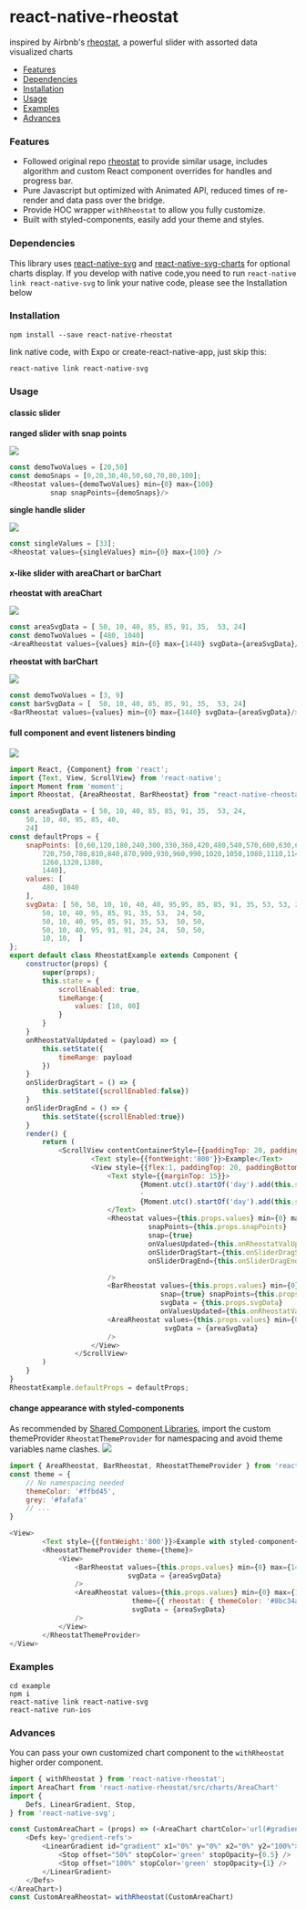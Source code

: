 # react-native-rheostat 

inspired by Airbnb's [rheostat](https://github.com/airbnb/rheostat), a powerful slider with assorted data visualized charts

- [Features](#features)
- [Dependencies](#dependencies)
- [Installation](#installation)
- [Usage](#usage)
- [Examples](#examples)
- [Advances](#advances)

### Features
- Followed original repo [rheostat](https://github.com/airbnb/rheostat) to provide similar usage, 
includes algorithm and custom React component overrides for handles and progress bar.
- Pure Javascript but optimized with Animated API, reduced times of re-render and data pass over the bridge.
- Provide HOC wrapper `withRheostat` to allow you fully customize.
- Built with styled-components, easily add your theme and styles.
### Dependencies

This library uses [react-native-svg](https://github.com/react-native-community/react-native-svg) and [react-native-svg-charts](https://raw.githubusercontent.com/JesperLekland/react-native-svg-charts)
for optional charts display. If you develop with native code,you need to run `react-native link react-native-svg` 
to link your native code, please see the Installation below
### Installation
`npm install --save react-native-rheostat`

link native code, with Expo or create-react-native-app, just skip this:

`react-native link react-native-svg`

### Usage

#### classic slider
**ranged slider with snap points**

![](https://raw.githubusercontent.com/DrChai/react-native-rheostat/master/example/screenshots/twoHandles.gif)

```javascript
const demoTwoValues = [20,50]
const demoSnaps = [0,20,30,40,50,60,70,80,100];
<Rheostat values={demoTwoValues} min={0} max={100} 
          snap snapPoints={demoSnaps}/>

```
**single handle slider**

![](https://raw.githubusercontent.com/DrChai/react-native-rheostat/master/example/screenshots/singleHandle.gif)

```javascript
const singleValues = [33];
<Rheostat values={singleValues} min={0} max={100} />
```
#### x-like slider with areaChart or barChart
**rheostat with areaChart**

![](https://raw.githubusercontent.com/DrChai/react-native-rheostat/master/example/screenshots/areaChartTwoHandles.gif)
```javascript
const areaSvgData = [ 50, 10, 40, 85, 85, 91, 35,  53, 24]
const demoTwoValues = [480, 1040]
<AreaRheostat values={values} min={0} max={1440} svgData={areaSvgData}/>
```
**rheostat with barChart**

![](https://raw.githubusercontent.com/DrChai/react-native-rheostat/master/example/screenshots/barChartTwoHandles.gif)
```javascript
const demoTwoValues = [3, 9]
const barSvgData = [  50, 10, 40, 85, 85, 91, 35,  53, 24]
<BarRheostat values={values} min={0} max={1440} svgData={areaSvgData}/>
```
#### full component and event listeners binding

![](https://raw.githubusercontent.com/DrChai/react-native-rheostat/master/example/screenshots/fullExampleComp.gif)

```javascript
import React, {Component} from 'react';
import {Text, View, ScrollView} from 'react-native';
import Moment from 'moment';
import Rheostat, {AreaRheostat, BarRheostat} from "react-native-rheostat";

const areaSvgData = [ 50, 10, 40, 85, 85, 91, 35,  53, 24,
    50, 10, 40, 95, 85, 40,
    24]
const defaultProps = {
    snapPoints: [0,60,120,180,240,300,330,360,420,480,540,570,600,630,660,690,
        720,750,780,810,840,870,900,930,960,990,1020,1050,1080,1110,1140,1170,1200,
        1260,1320,1380,
        1440],
    values: [
        480, 1040
    ],
    svgData: [ 50, 50, 10, 10, 40, 40, 95,95, 85, 85, 91, 35, 53, 53, 24, 50,
        50, 10, 40, 95, 85, 91, 35, 53,  24, 50,
        50, 10, 40, 95, 85, 91, 35, 53,  50, 50,
        50, 10, 40, 95, 91, 91, 24, 24,  50, 50,
        10, 10,  ]
};
export default class RheostatExample extends Component {
    constructor(props) {
        super(props);
        this.state = {
            scrollEnabled: true,
            timeRange:{
                values: [10, 80]
            }
        }
    }
    onRheostatValUpdated = (payload) => {
        this.setState({
            timeRange: payload
        })
    }
    onSliderDragStart = () => {
        this.setState({scrollEnabled:false})
    }
    onSliderDragEnd = () => {
        this.setState({scrollEnabled:true})
    }
    render() {
        return (
            <ScrollView contentContainerStyle={{paddingTop: 20, paddingHorizontal:15}} scrollEnabled={this.state.scrollEnabled}>
                    <Text style={{fontWeight:'800'}}>Example</Text>
                    <View style={{flex:1, paddingTop: 20, paddingBottom: 80}}>
                        <Text style={{marginTop: 15}}>
                                {Moment.utc().startOf('day').add(this.state.timeRange.values[0], 'minutes').format('hh:mm A')}
                                -
                                {Moment.utc().startOf('day').add(this.state.timeRange.values[1], 'minutes').format('hh:mm A')}
                        </Text>
                        <Rheostat values={this.props.values} min={0} max={1440}
                                  snapPoints={this.props.snapPoints}
                                  snap={true}
                                  onValuesUpdated={this.onRheostatValUpdated}
                                  onSliderDragStart={this.onSliderDragStart}
                                  onSliderDragEnd={this.onSliderDragEnd}

                        />
                        <BarRheostat values={this.props.values} min={0} max={1440}
                                     snap={true} snapPoints={this.props.snapPoints}
                                     svgData = {this.props.svgData}
                                     onValuesUpdated={this.onRheostatValUpdated}/>
                        <AreaRheostat values={this.props.values} min={0} max={1440}
                                      svgData = {areaSvgData}
                        />
                    </View>
                </ScrollView>
        )
    }
}
RheostatExample.defaultProps = defaultProps;
```
#### change appearance with styled-components

As recommended by [Shared Component Libraries](https://github.com/styled-components/styled-components-experimentation/blob/master/component-libraries/shared-component-libraries.md), import the custom themeProvider
`RheostatThemeProvider` for namespacing and avoid theme variables name clashes. 
![](https://raw.githubusercontent.com/DrChai/react-native-rheostat/master/example/screenshots/styledComp.gif)

```javascript
import { AreaRheostat, BarRheostat, RheostatThemeProvider } from 'react-native-rheostat';
const theme = {
    // No namespacing needed
    themeColor: '#ffbd45',
    grey: '#fafafa'
    // ...
}

<View>
        <Text style={{fontWeight:'800'}}>Example with styled-component</Text>
        <RheostatThemeProvider theme={theme}>
            <View>
                <BarRheostat values={this.props.values} min={0} max={1440}
                             svgData = {areaSvgData}
                />
                <AreaRheostat values={this.props.values} min={0} max={1440}
                              theme={{ rheostat: { themeColor: '#8bc34a', grey: '#fafafa' } }}
                              svgData = {areaSvgData}
                />
            </View>
        </RheostatThemeProvider>
</View>
```
### Examples
```
cd example
npm i
react-native link react-native-svg  
react-native run-ios
```

### Advances

You can pass your own customized chart component to the `withRheostat` higher order component.
```javascript
import { withRheostat } from 'react-native-rheostat';
import AreaChart from 'react-native-rheostat/src/charts/AreaChart'
import {
    Defs, LinearGradient, Stop,
} from 'react-native-svg';

const CustomAreaChart = (props) => (<AreaChart chartColor='url(#gradient)' {...props} >
    <Defs key='gredient-refs'>
        <LinearGradient id="gradient" x1="0%" y="0%" x2="0%" y2="100%">
            <Stop offset="50%" stopColor='green' stopOpacity={0.5} />
            <Stop offset="100%" stopColor='green' stopOpacity={1} />
        </LinearGradient>
    </Defs>
</AreaChart>)
const CustomAreaRheostat= withRheostat(CustomAreaChart)
```